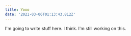 ```yaml
---
title: Yooo
date: '2021-03-06T01:13:43.812Z'
---
```


I'm going to write stuff here. I think. I'm still working on this.
